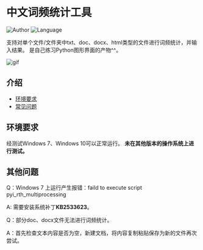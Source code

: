 # 中文词频统计工具

![Author](https://img.shields.io/badge/%E4%BD%9C%E8%80%85-ShawR00t-blue)
![Language](https://img.shields.io/badge/%E8%AF%AD%E8%A8%80-Python-brightgreen)

支持对单个文件/文件夹中txt、doc、docx、html类型的文件进行词频统计，并输入结果。
是自己练习Python图形界面的产物^^。

![gif](https://imgpp.com/images/2021/08/23/Video_2021-08-23_170456.gif)

## 介绍

- [环境要求](#环境要求)
- [常见问题](#其他问题)
## 环境要求

经测试Windows 7、Windows 10可以正常运行。
**未在其他版本的操作系统上进行测试。**

## 其他问题

Q：Windows 7 上运行产生报错：faild to execute script pyi_rth_multiprocessing

A: 需要安装系统补丁**KB2533623**。



Q：部分doc、docx文件无法进行词频统计。

A：首先检查文本内容是否为空，新建文档，将内容复制粘贴保存为新的文件再次尝试。
